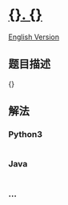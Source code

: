 # [{}. {}]({})
[English Version]({})
## 题目描述
<!-- 这里写题目描述 -->
{}
## 解法
<!-- 这里可写通用的实现逻辑 -->
<!-- tabs:start -->
### **Python3**
<!-- 这里可写当前语言的特殊实现逻辑 -->
```python

```
### **Java**
<!-- 这里可写当前语言的特殊实现逻辑 -->
```java

```
### **...**
```

```
<!-- tabs:end -->
